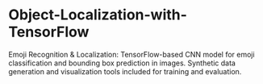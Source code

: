 # Object-Localization-with-TensorFlow
Emoji Recognition &amp; Localization: TensorFlow-based CNN model for emoji classification and bounding box prediction in images. Synthetic data generation and visualization tools included for training and evaluation.
